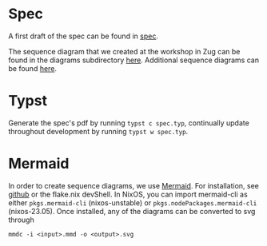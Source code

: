 # Spec

A first draft of the spec can be found in [spec](./src/spec.typ).

The sequence diagram that we created at the workshop in Zug can be found in the diagrams subdirectory [here](./diagrams/transfer_sequence_diagram.mmd). Additional sequence diagrams can be found [here](./diagrams).

# Typst

Generate the spec's pdf by running `typst c spec.typ`, continually update
throughout development by running `typst w spec.typ`.

# Mermaid

In order to create sequence diagrams, we use [Mermaid](https://mermaid.js.org/#/). For installation, see [github](https://github.com/mermaid-js/mermaid-cli) or the flake.nix devShell. In NixOS, you can import mermaid-cli as either `pkgs.mermaid-cli` (nixos-unstable) or `pkgs.nodePackages.mermaid-cli` (nixos-23.05). Once installed, any of the diagrams can be converted to svg through
```
mmdc -i <input>.mmd -o <output>.svg
```



